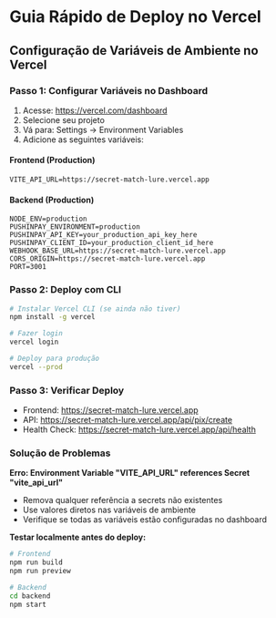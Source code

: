 # Guia Rápido de Deploy no Vercel

## Configuração de Variáveis de Ambiente no Vercel

### Passo 1: Configurar Variáveis no Dashboard
1. Acesse: https://vercel.com/dashboard
2. Selecione seu projeto
3. Vá para: Settings → Environment Variables
4. Adicione as seguintes variáveis:

#### Frontend (Production)
```
VITE_API_URL=https://secret-match-lure.vercel.app
```

#### Backend (Production)
```
NODE_ENV=production
PUSHINPAY_ENVIRONMENT=production
PUSHINPAY_API_KEY=your_production_api_key_here
PUSHINPAY_CLIENT_ID=your_production_client_id_here
WEBHOOK_BASE_URL=https://secret-match-lure.vercel.app
CORS_ORIGIN=https://secret-match-lure.vercel.app
PORT=3001
```

### Passo 2: Deploy com CLI
```bash
# Instalar Vercel CLI (se ainda não tiver)
npm install -g vercel

# Fazer login
vercel login

# Deploy para produção
vercel --prod
```

### Passo 3: Verificar Deploy
- Frontend: https://secret-match-lure.vercel.app
- API: https://secret-match-lure.vercel.app/api/pix/create
- Health Check: https://secret-match-lure.vercel.app/api/health

### Solução de Problemas

**Erro: Environment Variable "VITE_API_URL" references Secret "vite_api_url"**
- Remova qualquer referência a secrets não existentes
- Use valores diretos nas variáveis de ambiente
- Verifique se todas as variáveis estão configuradas no dashboard

**Testar localmente antes do deploy:**
```bash
# Frontend
npm run build
npm run preview

# Backend
cd backend
npm start
```
